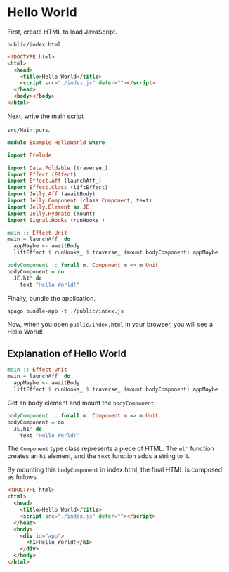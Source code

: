# Hello World

First, create HTML to load JavaScript.

`public/index.html`

```html
<!DOCTYPE html>
<html>
  <head>
    <title>Hello World</title>
    <script src="./index.js" defer=""></script>
  </head>
  <body></body>
</html>
```

Next, write the main script

`src/Main.purs`.

```purescript
module Example.HelloWorld where

import Prelude

import Data.Foldable (traverse_)
import Effect (Effect)
import Effect.Aff (launchAff_)
import Effect.Class (liftEffect)
import Jelly.Aff (awaitBody)
import Jelly.Component (class Component, text)
import Jelly.Element as JE
import Jelly.Hydrate (mount)
import Signal.Hooks (runHooks_)

main :: Effect Unit
main = launchAff_ do
  appMaybe <- awaitBody
  liftEffect $ runHooks_ $ traverse_ (mount bodyComponent) appMaybe

bodyComponent :: forall m. Component m => m Unit
bodyComponent = do
  JE.h1' do
    text "Hello World!"

```

Finally, bundle the application.

```
spago bundle-app -t ./public/index.js
```

Now, when you open `public/index.html` in your browser, you will see a Hello World!

## Explanation of Hello World

```purescript
main :: Effect Unit
main = launchAff_ do
  appMaybe <- awaitBody
  liftEffect $ runHooks_ $ traverse_ (mount bodyComponent) appMaybe
```

Get an body element and mount the `bodyComponent`.

```purescript
bodyComponent :: forall m. Component m => m Unit
bodyComponent = do
  JE.h1' do
    text "Hello World!"
```

The `Component` type class represents a piece of HTML. The `el'` function creates an `h1` element, and the `text` function adds a string to it.

By mounting this `bodyComponent` in index.html, the final HTML is composed as follows.

```html
<!DOCTYPE html>
<html>
  <head>
    <title>Hello World</title>
    <script src="./index.js" defer=""></script>
  </head>
  <body>
    <div id="app">
      <h1>Hello World!</h1>
    </div>
  </body>
</html>
```

